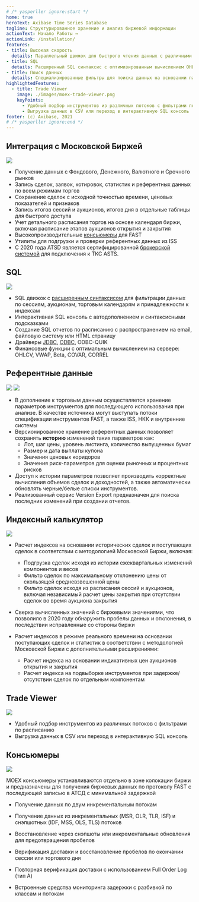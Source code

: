 ```yaml
---
# /* yasperller ignore:start */
home: true
heroText: Axibase Time Series Database
tagline: Структурированное хранение и анализ биржевой информации
actionText: Начало Работы →
actionLink: /installation/
features:
- title: Высокая скорость
  details: Параллельный движок для быстрого чтения данных с различными критериями поиска
- title: SQL
  details: Расширенный SQL синтаксис с оптимизированным вычислением OHLCV агрегатов и средневзвешенных цен
- title: Поиск данных
  details: Специализированные фильтры для поиска данных на основании параметров инструментов, торгового расписания и индексных компонентов
highlightedFeatures:
  - title: Trade Viewer
    image: ./images/moex-trade-viewer.png
    keyPoints:
      - Удобный подбор инструментов из различных потоков с фильтрами по расписанию
      - Выгрузка данных в CSV или переход в интерактивную SQL консоль
footer: (c) Axibase, 2021
# /* yasperller ignore:end */
---
```

<!-- markdownlint-disable MD002 MD041 MD012 -->
<article class="feature-highlight">

## Интеграция с Московской Биржей

<div class="feature-images">

![](./images/moex-tqbr-schedule.png) <!-- yaspeller ignore -->

</div>

* Получение данных с Фондового, Денежного, Валютного и Срочного рынков
* Запись сделок, заявок, котировок, статистик и референтных данных по всем режимам торгов
* Сохранение сделок с исходной точностью времени, ценовых показателей и признаков
* Запись итогов сессий и аукционов, итогов дня в отдельные таблицы для быстрого доступа
* Учет детального расписания торгов на основе календаря биржи, включая расписание этапов аукционов открытия и закрытия
* Высокопроизводительные [консьюмеры](#консьюмеры) для FAST
* Утилиты для подгрузки и проверки референтных данных из ISS
* С 2020 года ATSD является сертифицированной [брокерской системой](https://www.moex.com/a1198) для подключения к ТКС ASTS. <!-- yaspeller ignore -->

</article>
<article class="feature-highlight">

## SQL

<div class="feature-images">

![](./images/auto-complete-class.png)

</div>

* SQL движок с [расширенным синтаксисом](../sql.md) для фильтрации данных по сессиям, аукционам, торговым календарям и принадлежности к индексам <!-- yaspeller ignore --> 
* Интерактивная SQL консоль с автодополнением и синтаксисными подсказками
* Создание SQL отчетов по расписанию с распространением на email, файловую систему или HTML страницу
* Драйверы [JDBC](https://github.com/axibase/atsd-jdbc), [ODBC](https://github.com/axibase/atsd-odbc), ODBC-QUIK
* Финансовые функции с оптимальным вычислением на сервере: OHLCV, VWAP, Beta, COVAR, CORREL

</article>
<article class="feature-highlight">

## Референтные данные

<div class="feature-images">

![](./images/trade_instrument_editor_sm.png) <!-- yaspeller ignore -->
![](./images/moex-version-bonds.png) <!-- yaspeller ignore -->

</div>

* В дополнение к торговым данным осуществляется хранение параметров инструментов для последующего использования при анализе. В качестве источника могут выступать потоки спецификации инструментов FAST, а также ISS, НКК и внутренние системы
* Версионированное хранение референтных данных позволяет сохранять **историю** изменений таких параметров как:
  * Лот, шаг цены, уровень листинга, количество выпущенных бумаг
  * Размер и дата выплаты купона
  * Значения ценовых коридоров
  * Значения риск-параметров для оценки рыночных и процентных рисков
* Доступ к истории параметров позволяет производить корректные вычисления объемов сделок и доходностей, а также автоматически обновлять черные/белые списки инструментов.
* Реализованный сервис Version Export предназначен для поиска последних изменений при создании отчетов.

</article>
<article class="feature-highlight">

## Индексный калькулятор

<div class="feature-images">

![](./images/moex-index.png) <!-- yaspeller ignore -->

</div>

* Расчет индексов на основании исторических сделок и поступающих сделок в соответствии с методологией Московской Биржи, включая:

  * Подгрузка сделок исходя из истории ежеквартальных изменений компонентов и весов
  * Фильтр сделок по максимальному отклонению цены от скользящей средневзвешенной цены
  * Фильтр сделок исходя из расписания сессий и аукционов, включая независимый расчет цены закрытия при отсутствии сделок во время аукциона закрытия


* Сверка вычисленных значений с биржевыми значениями, что позволило в 2020 году обнаружить пробелы данных и отклонения, в последствии исправленные со стороны биржи
* Расчет индексов в режиме реального времени на основании поступающих сделок и статистик в соответствии с методологией Московской Биржи с дополнительными расширениями:
  * Расчет индекса на основании индикативных цен аукционов открытия и закрытия
  * Расчет индекса на подвыборке инструментов при задержке/отсутствии сделок по отдельным компонентам

</article>
<article class="feature-highlight">

## Trade Viewer

<div class="feature-images">

![](./images/moex-trade-viewer.png) <!-- yaspeller ignore -->

</div>

* Удобный подбор инструментов из различных потоков с фильтрами по расписанию
* Выгрузка данных в CSV или переход в интерактивную SQL консоль


</article>
<article class="feature-highlight">

## Консьюмеры

<div class="feature-images">

![](./images/moex-latency.png) <!-- yaspeller ignore -->

</div>

MOEX консьюмеры устанавливаются отдельно в зоне колокации биржи и предназначены для получения биржевых данных по протоколу FAST с последующей записью в АТСД с минимальной задержкой

* Получение данных по двум инкрементальным потокам
* Получение данных из инкрементальных (MSR, OLR, TLR, ISF) и снэпшотных (IDF, MSS, OLS, TLS) потоков
* Восстановление через снэпшоты или инкрементальные обновления для предотвращения пробелов
* Верификация доставки и восстановление пробелов по окончании сессии или торгового дня


* Повторная верификация доставки с использованием Full Order Log (тип А)
* Встроенные средства мониторинга задержки с разбивкой по классам и потокам

</article>
